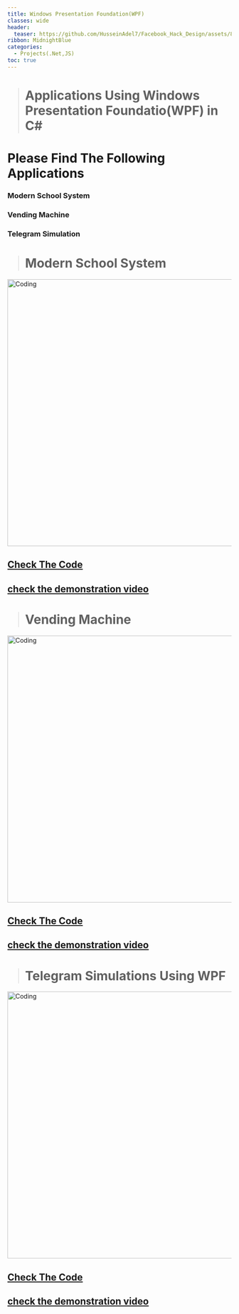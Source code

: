 ```yaml
---
title: Windows Presentation Foundation(WPF)
classes: wide
header:
  teaser: https://github.com/HusseinAdel7/Facebook_Hack_Design/assets/84356407/a648d1eb-cf16-4f16-86eb-6c65c088d265
ribbon: MidnightBlue
categories:
  - Projects(.Net,JS)
toc: true
---
```



> # Applications Using Windows Presentation Foundatio(WPF) in C#

# Please Find The Following Applications

### Modern School System 
### Vending Machine
### Telegram Simulation


> # Modern School System <br>
<img   alt="Coding" width="600" src="https://github.com/HusseinAdel7/SQL_Server/assets/84356407/8ab4cf3c-8c8e-430c-bf72-1ffcb5e220c6"> <br>
## [Check The Code](https://github.com/HusseinAdel7/Windows_Presentation_Foundatio_--WPF--/tree/main/Modern%20School%20System) 
## [check the demonstration video](https://drive.google.com/file/d/17oMwfh3fD_xsCPJrzUHfonRTMQi36IN8/view?usp=sharing)

> # Vending Machine  <br>
<img   alt="Coding" width="600" src="https://github.com/HusseinAdel7/Facebook_Hack_Design/assets/84356407/f7416ce5-0e8e-42e0-8531-c80319fc0b85"> <br>
## [Check The Code](https://github.com/HusseinAdel7/Windows_Presentation_Foundatio_--WPF--/tree/main/Vendering%20Machine%20GUI) 
## [check the demonstration video](https://drive.google.com/file/d/17oMwfh3fD_xsCPJrzUHfonRTMQi36IN8/view?usp=sharing)

> # Telegram Simulations Using WPF <br>
<img   alt="Coding" width="600" src="https://github.com/HusseinAdel7/SQL_Server/assets/84356407/fc9b0264-f771-4331-a2b9-727ba0e8c5ec"> <br>
## [Check The Code](https://github.com/HusseinAdel7/Windows_Presentation_Foundatio_--WPF--/tree/main/ChatApp) 
## [check the demonstration video](https://drive.google.com/file/d/1sct75bCv2n8KkQKqOjmoieNY2c39HMXp/view?usp=sharing)








